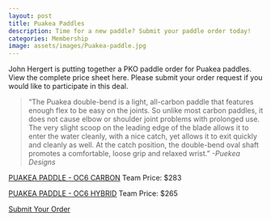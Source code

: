 ```yaml
---
layout: post
title: Puakea Paddles
description: Time for a new paddle? Submit your paddle order today!
categories: Membership
image: assets/images/Puakea-paddle.jpg
---
```


John Hergert is putting together a PKO paddle order for Puakea paddles. View the complete price sheet here. Please submit your order request if you would like to participate in this deal.

<blockquote>
	“The Puakea double-bend is a light, all-carbon paddle that features enough flex to be easy on the joints. So unlike most carbon paddles, it does not cause elbow or shoulder joint problems with prolonged use. The very slight scoop on the leading edge of the blade allows it to enter the water cleanly, with a nice catch, yet allows it to exit quickly and cleanly as well. At the catch position, the double-bend oval shaft promotes a comfortable, loose grip and relaxed wrist.”
	<em>-Puekea Designs</em>
</blockquote>

[PUAKEA PADDLE - OC6 CARBON](http://store.puakeadesigns.com/product/puakea-paddle-oc6-carbon)
Team Price: $283

[PUAKEA PADDLE - OC6 HYBRID](http://store.puakeadesigns.com/product/puakea-paddle-oc6-hybrid)
Team Price: $265

<a href="https://docs.google.com/forms/d/e/1FAIpQLScr3zttrXRjUjUnEf5ad6Ww7dAr2jyq9LtXq26b3uBJgjJAIQ/viewform?c=0&w=1" class="btn">Submit Your Order</a>